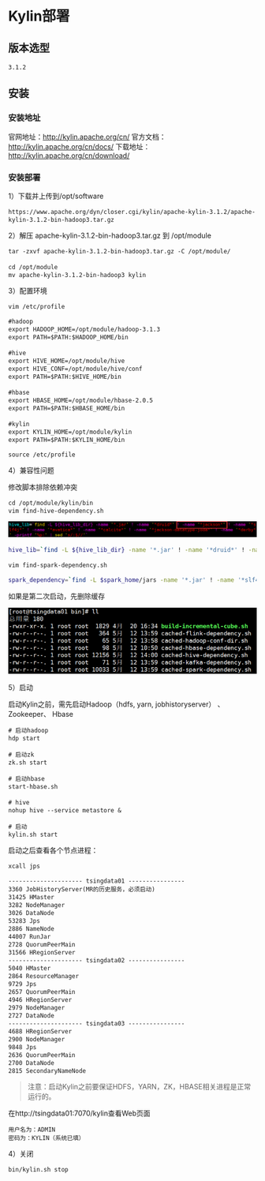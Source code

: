 # Kylin部署

## 版本选型

```
3.1.2
```

## 安装

### 安装地址

官网地址：http://kylin.apache.org/cn/
官方文档：http://kylin.apache.org/cn/docs/
下载地址：http://kylin.apache.org/cn/download/

### 安装部署

1）下载并上传到/opt/software

```
https://www.apache.org/dyn/closer.cgi/kylin/apache-kylin-3.1.2/apache-kylin-3.1.2-bin-hadoop3.tar.gz
```

2）解压 apache-kylin-3.1.2-bin-hadoop3.tar.gz 到 /opt/module

```
tar -zxvf apache-kylin-3.1.2-bin-hadoop3.tar.gz -C /opt/module/

cd /opt/module
mv apache-kylin-3.1.2-bin-hadoop3 kylin
```

3）配置环境

```
vim /etc/profile
```

```
#hadoop
export HADOOP_HOME=/opt/module/hadoop-3.1.3
export PATH=$PATH:$HADOOP_HOME/bin

#hive
export HIVE_HOME=/opt/module/hive
export HIVE_CONF=/opt/module/hive/conf
export PATH=$PATH:$HIVE_HOME/bin

#hbase
export HBASE_HOME=/opt/module/hbase-2.0.5
export PATH=$PATH:$HBASE_HOME/bin

#kylin
export KYLIN_HOME=/opt/module/kylin
export PATH=$PATH:$KYLIN_HOME/bin
```

```
source /etc/profile
```



4）兼容性问题

修改脚本排除依赖冲突



```
cd /opt/module/kylin/bin
vim find-hive-dependency.sh
```

![image-20210512135619378](images/image-20210512135619378.png)

```sh
hive_lib=`find -L ${hive_lib_dir} -name '*.jar' ! -name '*druid*' ! -name '*jackson*' ! -name 'metastore' ! -name '*slf4j*' ! -name '*avatica*' ! -name '*calcite*' ! -name '*jackson-datatype-joda*' ! -name '*derby*' -printf '%p:' | sed 's/:$//'`
```



```
vim find-spark-dependency.sh
```

```sh
spark_dependency=`find -L $spark_home/jars -name '*.jar' ! -name '*slf4j*' ! -name 'metastore' ! -name '*jackson*' ! -name '*calcite*' ! -name '*doc*' ! -name '*test*' ! -name '*sources*' ''-printf '%p:' | sed 's/:$//'`
```



如果是第二次启动，先删除缓存

![image-20210512140045645](images/image-20210512140045645.png)



5）启动

启动Kylin之前，需先启动Hadoop（hdfs, yarn, jobhistoryserver） 、Zookeeper、 Hbase

```
# 启动hadoop
hdp start

# 启动zk
zk.sh start

# 启动hbase
start-hbase.sh

# hive
nohup hive --service metastore &

# 启动
kylin.sh start
```

启动之后查看各个节点进程：

```
xcall jps 
```

```
--------------------- tsingdata01 ----------------
3360 JobHistoryServer(MR的历史服务，必须启动)
31425 HMaster
3282 NodeManager
3026 DataNode
53283 Jps
2886 NameNode
44007 RunJar
2728 QuorumPeerMain
31566 HRegionServer
--------------------- tsingdata02 ----------------
5040 HMaster
2864 ResourceManager
9729 Jps
2657 QuorumPeerMain
4946 HRegionServer
2979 NodeManager
2727 DataNode
--------------------- tsingdata03 ----------------
4688 HRegionServer
2900 NodeManager
9848 Jps
2636 QuorumPeerMain
2700 DataNode
2815 SecondaryNameNode
```

> 注意：启动Kylin之前要保证HDFS，YARN，ZK，HBASE相关进程是正常运行的。

在http://tsingdata01:7070/kylin查看Web页面

```
用户名为：ADMIN
密码为：KYLIN（系统已填）
```

4）关闭

```
bin/kylin.sh stop
```

